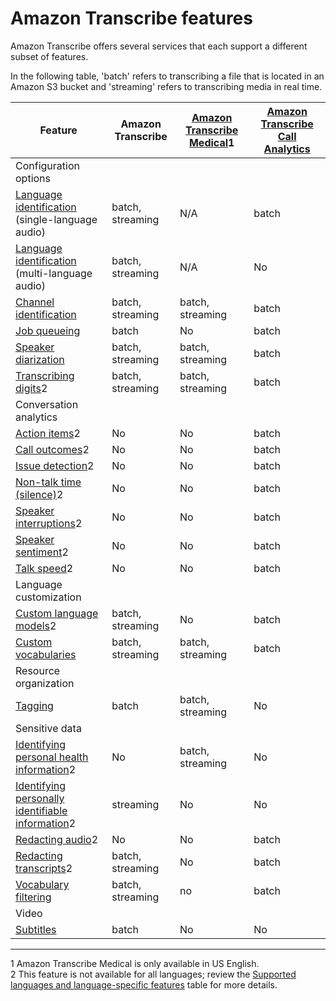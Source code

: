 # Amazon Transcribe features<a name="feature-matrix"></a>

Amazon Transcribe offers several services that each support a different subset of features\.

In the following table, 'batch' refers to transcribing a file that is located in an Amazon S3 bucket and 'streaming' refers to transcribing media in real time\.


| Feature | Amazon Transcribe | [Amazon Transcribe Medical](transcribe-medical.md)1 | [Amazon Transcribe Call Analytics](call-analytics.md) | 
| --- | --- | --- | --- | 
| Configuration options | 
| [Language identification](lang-id.md) \(single\-language audio\) | batch, streaming | N/A | batch | 
| [Language identification](lang-id-batch.md#lang-id-batch-multi-language) \(multi\-language audio\) | batch, streaming | N/A | No | 
| [Channel identification](channel-id.md) | batch, streaming | batch, streaming | batch | 
| [Job queueing](job-queueing.md) | batch | No | batch | 
| [Speaker diarization](diarization.md) | batch, streaming | batch, streaming | batch | 
| [Transcribing digits](how-numbers.md)2 | batch, streaming | batch, streaming | batch | 
| Conversation analytics | 
| [Action items](call-analytics-insights.md#call-analytics-insights-summarization)2 | No | No | batch | 
| [Call outcomes](call-analytics-insights.md#call-analytics-insights-summarization)2 | No | No | batch | 
| [Issue detection](call-analytics-insights.md#call-analytics-insights-summarization)2 | No | No | batch | 
| [Non\-talk time \(silence\)](call-analytics-insights.md#call-analytics-insights-characteristics)2 | No | No | batch | 
| [Speaker interruptions](call-analytics-insights.md#call-analytics-insights-characteristics)2 | No | No | batch | 
| [Speaker sentiment](call-analytics-insights.md#call-analytics-insights-sentiment)2 | No | No | batch | 
| [Talk speed](call-analytics-insights.md#call-analytics-insights-characteristics)2 | No | No | batch | 
| Language customization | 
| [Custom language models](custom-language-models.md)2 | batch, streaming | No | batch | 
| [Custom vocabularies](custom-vocabulary.md) | batch, streaming | batch, streaming | batch | 
| Resource organization | 
| [Tagging](tagging.md) | batch | batch, streaming | No | 
| Sensitive data | 
|  [Identifying personal health information](phi-id.md)2  | No | batch, streaming | No | 
| [Identifying personally identifiable information](pii-redaction-stream.md)2 | streaming | No | No | 
| [Redacting audio](call-analytics-insights.md#call-analytics-insights-redaction)2 | No | No | batch | 
| [Redacting transcripts](pii-redaction.md)2 | batch, streaming | No | batch | 
| [Vocabulary filtering](vocabulary-filtering.md) | batch, streaming | no | batch | 
| Video | 
| [Subtitles](subtitles.md) | batch | No | No | 

****  
1 Amazon Transcribe Medical is only available in US English\.  
2 This feature is not available for all languages; review the [Supported languages and language\-specific features](supported-languages.md) table for more details\.